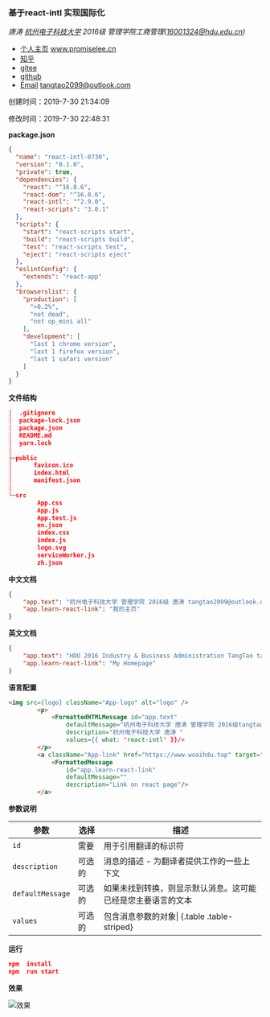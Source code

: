 ### 基于react-intl 实现国际化

*唐涛 [杭州电子科技大学](http://www.hdu.edu.cn/) 2016级 管理学院工商管理(16001324@hdu.edu.cn)*

- [个人主页](http://promiselee.cn/)  www.promiselee.cn
- [知乎](https://www.zhihu.com/people/tang-tao-24-36/activities)
- [gitee](https://gitee.com/tangtao2099)
- [github](https://github.com/tangtaoshadow)
- [Email](mailto:tangtao2099@outlook.com)  tangtao2099@outlook.com

创建时间：2019-7-30 21:34:09

修改时间：2019-7-30 22:48:31



**package.json**

```json
{
  "name": "react-intl-0730",
  "version": "0.1.0",
  "private": true,
  "dependencies": {
    "react": "^16.8.6",
    "react-dom": "^16.8.6",
    "react-intl": "^2.9.0",
    "react-scripts": "3.0.1"
  },
  "scripts": {
    "start": "react-scripts start",
    "build": "react-scripts build",
    "test": "react-scripts test",
    "eject": "react-scripts eject"
  },
  "eslintConfig": {
    "extends": "react-app"
  },
  "browserslist": {
    "production": [
      ">0.2%",
      "not dead",
      "not op_mini all"
    ],
    "development": [
      "last 1 chrome version",
      "last 1 firefox version",
      "last 1 safari version"
    ]
  }
}

```



**文件结构**

```json
│  .gitignore
│  package-lock.json
│  package.json
│  README.md
│  yarn.lock
│
├─public
│      favicon.ico
│      index.html
│      manifest.json
│
└─src
        App.css
        App.js
        App.test.js
        en.json
        index.css
        index.js
        logo.svg
        serviceWorker.js
        zh.json

```



**中文文档**

```json
{
    "app.text": "杭州电子科技大学 管理学院 2016级 唐涛 tangtao2099@outlook.com ",
    "app.learn-react-link": "我的主页"
}
```



**英文文档**

```json
{
    "app.text": "HDU 2016 Industry & Business Administration TangTao tangtao2099@outlook.com",
    "app.learn-react-link": "My Homepage"
}
```



**语言配置**

```html
<img src={logo} className="App-logo" alt="logo" />
        <p>
            <FormattedHTMLMessage id="app.text"
                defaultMessage="杭州电子科技大学 唐涛 管理学院 2016级tangtao2099@outlook.com "
                description="杭州电子科技大学 唐涛 "
                values={{ what: 'react-intl' }}/>
        </p>
        <a className="App-link" href="https://www.woaihdu.top" target="_blank" rel="noopener noreferrer">
            <FormattedMessage 
                id="app.learn-react-link"
                defaultMessage=""
                description="Link on react page"/>
        </a>
```



**参数说明**

| 参数             | 选择   | 描述                                                         |
| ---------------- | ------ | ------------------------------------------------------------ |
| `id`             | 需要   | 用于引用翻译的标识符                                         |
| `description`    | 可选的 | 消息的描述 - 为翻译者提供工作的一些上下文                    |
| `defaultMessage` | 可选的 | 如果未找到转换，则显示默认消息。这可能已经是您主要语言的文本 |
| `values`         | 可选的 | 包含消息参数的对象\| {.table .table-striped}                 |



**运行**

```json
npm  install
npm  run start
```



**效果**



![效果](http://cdn.promiselee.cn/share_static/react-intl-20190730220142.png)







